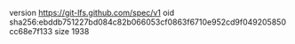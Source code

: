 version https://git-lfs.github.com/spec/v1
oid sha256:ebddb751227bd084c82b066053cf0863f6710e952cd9f049205850cc68e7f133
size 1938
